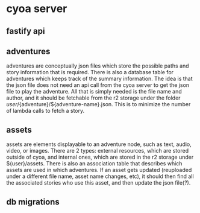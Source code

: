 # cyoa server

## fastify api

## adventures

adventures are conceptually json files which store the possible paths and story information that is required. There is also a database table for adventures which keeps track of the summary information. The idea is that the json file does not need an api call from the cyoa server to get the json file to play the adventure. All that is simply needed is the file name and author, and it should be fetchable from the r2 storage under the folder ${user}/${adventure}/${adventure-name}.json. This is to minimize the number of lambda calls to fetch a story.

## assets

assets are elements displayable to an adventure node, such as text, audio, video, or images. There are 2 types: external resources, which are stored outside of cyoa, and internal ones, which are stored in the r2 storage under ${user}/assets. There is also an association table that describes which assets are used in which adventures. If an asset gets updated (reuploaded under a different file name, asset name changes, etc), it should then find all the associated stories who use this asset, and then update the json file(?).

## db migrations